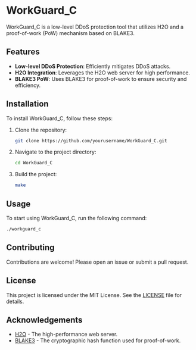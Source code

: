# WorkGuard_C

WorkGuard_C is a low-level DDoS protection tool that utilizes H2O and a proof-of-work (PoW) mechanism based on BLAKE3.

## Features

- **Low-level DDoS Protection**: Efficiently mitigates DDoS attacks.
- **H2O Integration**: Leverages the H2O web server for high performance.
- **BLAKE3 PoW**: Uses BLAKE3 for proof-of-work to ensure security and efficiency.

## Installation

To install WorkGuard_C, follow these steps:

1. Clone the repository:
    ```sh
    git clone https://github.com/yourusername/WorkGuard_C.git
    ```
2. Navigate to the project directory:
    ```sh
    cd WorkGuard_C
    ```
3. Build the project:
    ```sh
    make
    ```

## Usage

To start using WorkGuard_C, run the following command:
```sh
./workguard_c
```

## Contributing

Contributions are welcome! Please open an issue or submit a pull request.

## License

This project is licensed under the MIT License. See the [LICENSE](LICENSE) file for details.

## Acknowledgements

- [H2O](https://h2o.examp.le) - The high-performance web server.
- [BLAKE3](https://blake3.examp.le) - The cryptographic hash function used for proof-of-work.
